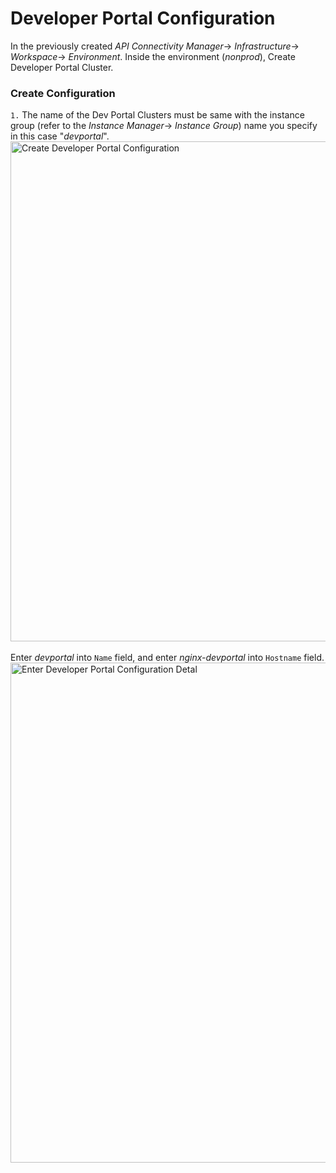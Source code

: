 # Developer Portal Configuration
In the previously created *API Connectivity Manager*-> *Infrastructure*-> *Workspace*-> *Environment*. Inside the environment (*nonprod*), Create Developer Portal Cluster.<br>

### Create Configuration
`1.` The name of the Dev Portal Clusters must be same with the instance group (refer to the *Instance Manager*-> *Instance Group*) name you specify in this case "*devportal*".<br>
<img width="800" alt="Create Developer Portal Configuration" src="https://github.com/donchai/nginx-103/assets/6828772/f4efb420-bd97-43a4-9627-a7a0454eaa6a"><br>
<br>Enter *devportal* into `Name` field, and enter *nginx-devportal* into `Hostname` field.<br>
<img width="800" alt="Enter Developer Portal Configuration Detal" src="https://github.com/donchai/nginx-103/assets/6828772/e29e334f-bf95-4e53-a3b2-332ea1794815"><br>
